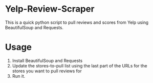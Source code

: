 # Yelp-Review-Scraper

This is a quick python script to pull reviews and scores from Yelp using BeautifulSoup and Requests.

# Usage

1. Install BeautifulSoup and Requests
2. Update the stores-to-pull list using the last part of the URLs for the stores you want to pull reviews for
3. Run it.